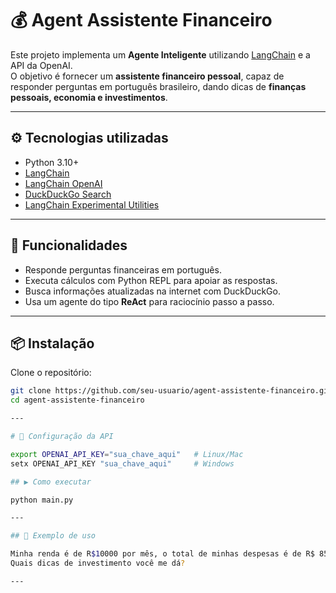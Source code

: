 # 💰 Agent Assistente Financeiro

Este projeto implementa um **Agente Inteligente** utilizando [LangChain](https://www.langchain.com/) e a API da OpenAI.  
O objetivo é fornecer um **assistente financeiro pessoal**, capaz de responder perguntas em português brasileiro, dando dicas de **finanças pessoais, economia e investimentos**.

---

## ⚙️ Tecnologias utilizadas
- Python 3.10+
- [LangChain](https://python.langchain.com/)
- [LangChain OpenAI](https://pypi.org/project/langchain-openai/)
- [DuckDuckGo Search](https://pypi.org/project/duckduckgo-search/)
- [LangChain Experimental Utilities](https://python.langchain.com/docs/integrations/utilities/python_repl)

---

## 🚀 Funcionalidades
- Responde perguntas financeiras em português.
- Executa cálculos com Python REPL para apoiar as respostas.
- Busca informações atualizadas na internet com DuckDuckGo.
- Usa um agente do tipo **ReAct** para raciocínio passo a passo.

---

## 📦 Instalação

Clone o repositório:

```bash
git clone https://github.com/seu-usuario/agent-assistente-financeiro.git
cd agent-assistente-financeiro

---

# 🔑 Configuração da API

export OPENAI_API_KEY="sua_chave_aqui"   # Linux/Mac
setx OPENAI_API_KEY "sua_chave_aqui"     # Windows

## ▶️ Como executar

python main.py

---

## 📝 Exemplo de uso

Minha renda é de R$10000 por mês, o total de minhas despesas é de R$ 8500 mais R$1000 de aluguel.
Quais dicas de investimento você me dá?

---

